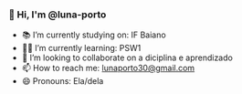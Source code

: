 ### 👋 Hi, I'm @luna-porto

- 📚 I’m currently studying on: IF Baiano
- 👩‍💻 I’m currently learning: PSW1
- 💞 I’m looking to collaborate on a diciplina e aprendizado
- 📫 How to reach me: lunaporto30@gmail.com
- 😄 Pronouns: Ela/dela

